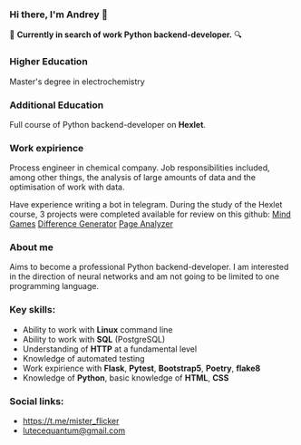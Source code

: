 ### Hi there, I'm Andrey 👋

🔎 **Currently in search of work Python backend-developer.** 🔍

### Higher Education
Master's degree in electrochemistry

### Additional Education
Full course of Python backend-developer on **Hexlet**.

### Work expirience
Process engineer in chemical company. Job responsibilities included, among other things, the analysis of large amounts of data and the optimisation of work with data.

Have experience writing a bot in telegram.
During the study of the Hexlet course, 3 projects were completed available for review on this github:
[Mind Games](https://github.com/MisterFlicker/python-project-49)
[Difference Generator](https://github.com/MisterFlicker/python-project-50)
[Page Analyzer](https://github.com/MisterFlicker/python-project-83)

### About me
Aims to become a professional Python backend-developer. I am interested in the direction of neural networks and am not going to be limited to one programming language.

### Key skills:
- Ability to work with **Linux** command line
- Ability to work with **SQL** (PostgreSQL)
- Understanding of **HTTP** at a fundamental level
- Knowledge of automated testing
- Work expirience with **Flask**, **Pytest**, **Bootstrap5**, **Poetry**, **flake8**
- Knowledge of **Python**, basic knowledge of **HTML**, **CSS**

### Social links:
- https://t.me/mister_flicker
- lutecequantum@gmail.com

<!--
**MisterFlicker/MisterFlicker** is a ✨ _special_ ✨ repository because its `README.md` (this file) appears on your GitHub profile.

Here are some ideas to get you started:

- 🔭 I’m currently working on ...
- 🌱 I’m currently learning ...
- 👯 I’m looking to collaborate on ...
- 🤔 I’m looking for help with ...
- 💬 Ask me about ...
- 📫 How to reach me: ...
- 😄 Pronouns: ...
- ⚡ Fun fact: ...
-->
